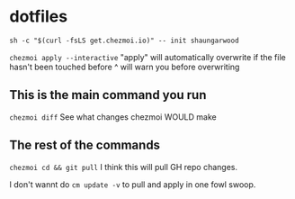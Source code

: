 # dotfiles

`sh -c "$(curl -fsLS get.chezmoi.io)" -- init shaungarwood`

`chezmoi apply --interactive`
"apply" will automatically overwrite if the file hasn't been touched before
^ will warn you before overwriting

## This is the main command you run
`chezmoi diff`
See what changes chezmoi WOULD make

## The rest of the commands
`chezmoi cd && git pull`
I think this will pull GH repo changes.

I don't wannt do `cm update -v` to pull and apply in one fowl swoop.
